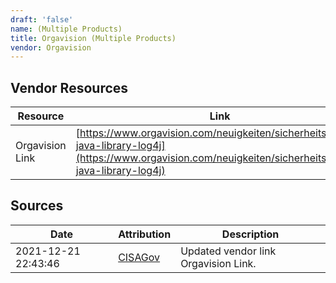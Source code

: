 ```yaml
---
draft: 'false'
name: (Multiple Products)
title: Orgavision (Multiple Products)
vendor: Orgavision
---
```


## Vendor Resources
| Resource | Link |
| --- | --- |
| Orgavision Link | [https://www.orgavision.com/neuigkeiten/sicherheitsluecke-java-library-log4j](https://www.orgavision.com/neuigkeiten/sicherheitsluecke-java-library-log4j) |



## Sources
| Date | Attribution | Description |
| --- | --- | --- |
| 2021-12-21 22:43:46 | [CISAGov](https://raw.githubusercontent.com/cisagov/log4j-affected-db/develop/README.md) | Updated vendor link Orgavision Link.  |
